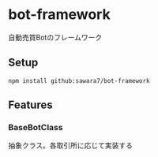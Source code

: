# bot-framework
自動売買Botのフレームワーク

## Setup
```
npm install github:sawara7/bot-framework
```

## Features

### BaseBotClass
抽象クラス。各取引所に応じて実装する